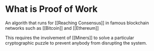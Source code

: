 # What is Proof of Work

An algorith that runs for  [[Reaching Consensus]] in famous blockchain networks such as [[Bitcoin]] and [[Ethereum]]

This requires the involvement of [[Miners]] to solve a particular cryptographic puzzle to prevent anybody from disrupting the system.

